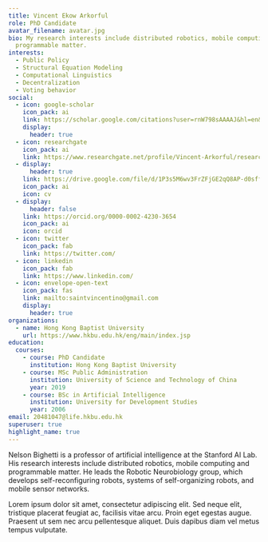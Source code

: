 ```yaml
---
title: Vincent Ekow Arkorful
role: PhD Candidate
avatar_filename: avatar.jpg
bio: My research interests include distributed robotics, mobile computing and
  programmable matter.
interests:
  - Public Policy
  - Structural Equation Modeling
  - Computational Linguistics
  - Decentralization
  - Voting behavior
social:
  - icon: google-scholar
    icon_pack: ai
    link: https://scholar.google.com/citations?user=rnW798sAAAAJ&hl=en&oi=ao
    display:
      header: true
  - icon: researchgate
    icon_pack: ai
    link: https://www.researchgate.net/profile/Vincent-Arkorful/research
  - display:
      header: true
    link: https://drive.google.com/file/d/1P3s5M6wv3FrZFjGE2qQ8AP-d0sffH5o6/view?usp=sharing
    icon_pack: ai
    icon: cv
  - display:
      header: false
    link: https://orcid.org/0000-0002-4230-3654
    icon_pack: ai
    icon: orcid
  - icon: twitter
    icon_pack: fab
    link: https://twitter.com/
  - icon: linkedin
    icon_pack: fab
    link: https://www.linkedin.com/
  - icon: envelope-open-text
    icon_pack: fas
    link: mailto:saintvincentino@gmail.com
    display:
      header: true
organizations:
  - name: Hong Kong Baptist University
    url: https://www.hkbu.edu.hk/eng/main/index.jsp
education:
  courses:
    - course: PhD Candidate
      institution: Hong Kong Baptist University
    - course: MSc Public Administration
      institution: University of Science and Technology of China
      year: 2019
    - course: BSc in Artificial Intelligence
      institution: University for Development Studies
      year: 2006
email: 20481047@life.hkbu.edu.hk
superuser: true
highlight_name: true
---
```

Nelson Bighetti is a professor of artificial intelligence at the Stanford AI Lab. His research interests include distributed robotics, mobile computing and programmable matter. He leads the Robotic Neurobiology group, which develops self-reconfiguring robots, systems of self-organizing robots, and mobile sensor networks.

Lorem ipsum dolor sit amet, consectetur adipiscing elit. Sed neque elit, tristique placerat feugiat ac, facilisis vitae arcu. Proin eget egestas augue. Praesent ut sem nec arcu pellentesque aliquet. Duis dapibus diam vel metus tempus vulputate.
